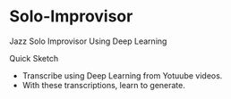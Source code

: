 # Solo-Improvisor
Jazz Solo Improvisor Using Deep Learning

Quick Sketch
- Transcribe using Deep Learning from Yotuube videos.
- With these transcriptions, learn to generate.
